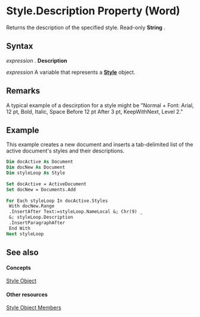
# Style.Description Property (Word)

Returns the description of the specified style. Read-only  **String** .


## Syntax

 _expression_ . **Description**

 _expression_ A variable that represents a **[Style](473f8f41-2cba-769e-c0da-441d9d85b009.md)** object.


## Remarks

A typical example of a descirption for a style might be "Normal + Font: Arial, 12 pt, Bold, Italic, Space Before 12 pt After 3 pt, KeepWithNext, Level 2."


## Example

This example creates a new document and inserts a tab-delimited list of the active document's styles and their descriptions.


```vb
Dim docActive As Document 
Dim docNew As Document 
Dim styleLoop As Style 
 
Set docActive = ActiveDocument 
Set docNew = Documents.Add 
 
For Each styleLoop In docActive.Styles 
 With docNew.Range 
 .InsertAfter Text:=styleLoop.NameLocal &; Chr(9) _ 
 &; styleLoop.Description 
 .InsertParagraphAfter 
 End With 
Next styleLoop
```


## See also


#### Concepts


[Style Object](473f8f41-2cba-769e-c0da-441d9d85b009.md)
#### Other resources


[Style Object Members](37c68e72-c745-bc9c-1547-0cf177cbdef4.md)

